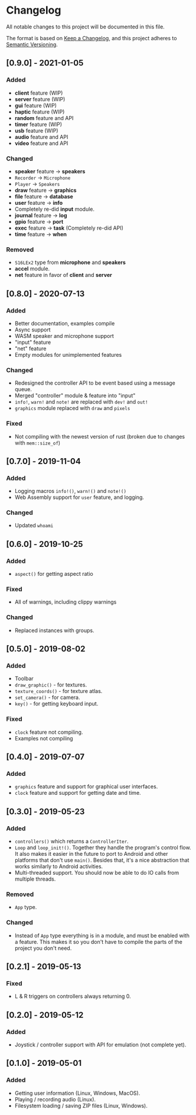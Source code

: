 # Changelog
All notable changes to this project will be documented in this file.

The format is based on [Keep a Changelog](https://keepachangelog.com/en/1.0.0/),
and this project adheres to
[Semantic Versioning](https://github.com/AldaronLau/semver#a-guide-to-semver).

## [0.9.0] - 2021-01-05
### Added
 - **client** feature (WIP)
 - **server** feature (WIP)
 - **gui** feature (WIP)
 - **haptic** feature (WIP)
 - **random** feature and API
 - **timer** feature (WIP)
 - **usb** feature (WIP)
 - **audio** feature and API
 - **video** feature and API

### Changed
 - **speaker** feature -> **speakers**
 - `Recorder` -> `Microphone`
 - `Player` -> `Speakers`
 - **draw** feature -> **graphics**
 - **file** feature -> **database**
 - **user** feature -> **info**
 - Completely re-did **input** module.
 - **journal** feature -> **log**
 - **gpio** feature -> **port**
 - **exec** feature -> **task** (Completely re-did API)
 - **time** feature -> **when**

### Removed
 - `S16LEx2` type from **microphone** and **speakers**
 - **accel** module.
 - **net** feature in favor of **client** and **server**

## [0.8.0] - 2020-07-13
### Added
- Better documentation, examples compile
- Async support
- WASM speaker and microphone support
- "input" feature
- "net" feature
- Empty modules for unimplemented features

### Changed
- Redesigned the controller API to be event based using a message queue.
- Merged "controller" module & feature into "input"
- `info!`, `warn!` and `note!` are replaced with `dev!` and `out!`
- `graphics` module replaced with `draw` and `pixels`

### Fixed
- Not compiling with the newest version of rust (broken due to changes with
  `mem::size_of`)

## [0.7.0] - 2019-11-04
### Added
- Logging macros `info!()`, `warn!()` and `note!()`
- Web Assembly support for `user` feature, and logging.

### Changed
- Updated `whoami`

## [0.6.0] - 2019-10-25
### Added
- `aspect()` for getting aspect ratio

### Fixed
- All of warnings, including clippy warnings

### Changed
- Replaced instances with groups.

## [0.5.0] - 2019-08-02
### Added
- Toolbar
- `draw_graphic()` - for textures.
- `texture_coords()` - for texture atlas.
- `set_camera()` - for camera.
- `key()` - for getting keyboard input.

### Fixed
- `clock` feature not compiling.
- Examples not compiling

## [0.4.0] - 2019-07-07
### Added
- `graphics` feature and support for graphical user interfaces.
- `clock` feature and support for getting date and time.

## [0.3.0] - 2019-05-23
### Added
- `controllers()` which returns a `ControllerIter`.
- `Loop` and `loop_init!()`.  Together they handle the program's control flow.  It also makes it easier in the future to port to Android and other platforms that don't use `main()`.  Besides that, it's a nice abstraction that works similarly to Android activities.
- Multi-threaded support.  You should now be able to do IO calls from multiple threads.

### Removed
- `App` type.

### Changed
- Instead of `App` type everything is in a module, and must be enabled with a feature.  This makes it so you don't have to compile the parts of the project you don't need.

## [0.2.1] - 2019-05-13
### Fixed
- L & R triggers on controllers always returning 0.

## [0.2.0] - 2019-05-12
### Added
- Joystick / controller support with API for emulation (not complete yet).

## [0.1.0] - 2019-05-01
### Added
- Getting user information (Linux, Windows, MacOS).
- Playing / recording audio (Linux).
- Filesystem loading / saving ZIP files (Linux, Windows).
